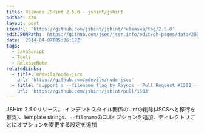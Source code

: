 ```yaml
---
title: Release JSHint 2.5.0 · jshint/jshint
author: azu
layout: post
itemUrl: 'https://github.com/jshint/jshint/releases/tag/2.5.0'
editJSONPath: 'https://github.com/jser/jser.info/edit/gh-pages/data/2014/04/index.json'
date: '2014-04-07T05:26:18Z'
tags:
  - JavaScript
  - Tools
  - ReleaseNote
relatedLinks:
  - title: mdevils/node-jscs
    url: 'https://github.com/mdevils/node-jscs'
  - title: 'support a --filename flag by Raynos · Pull Request #1503 · jshint/jshint'
    url: 'https://github.com/jshint/jshint/pull/1503'
---
```

JSHint 2.5.0リリース。
インデントスタイル関係のLintの削除(JSCSへと移行を推奨)、template strings、`--filename`のCLIオプションを追加、ディレクトリごとにオプションを変更する設定を追加
